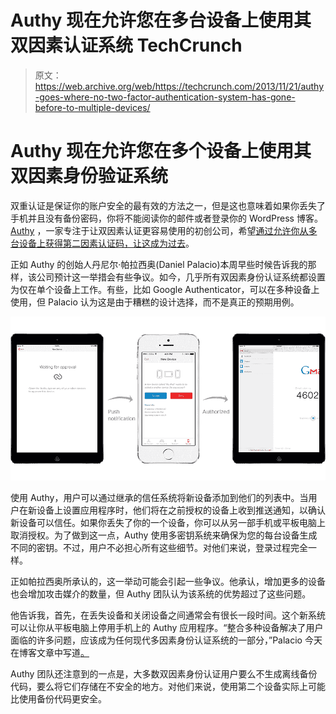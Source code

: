 # Authy 现在允许您在多台设备上使用其双因素认证系统 TechCrunch

> 原文：<https://web.archive.org/web/https://techcrunch.com/2013/11/21/authy-goes-where-no-two-factor-authentication-system-has-gone-before-to-multiple-devices/>

# Authy 现在允许您在多个设备上使用其双因素身份验证系统

双重认证是保证你的账户安全的最有效的方法之一，但是这也意味着如果你丢失了手机并且没有备份密码，你将不能阅读你的邮件或者登录你的 WordPress 博客。 [Authy](https://web.archive.org/web/20221203124108/http://authy.com/) ，一家专注于让双因素认证更容易使用的初创公司，希望[通过允许你从多台设备上获得第二因素认证码，让这成为过去](https://web.archive.org/web/20221203124108/http://blog.authy.com/multi-device)。

正如 Authy 的创始人丹尼尔·帕拉西奥(Daniel Palacio)本周早些时候告诉我的那样，该公司预计这一举措会有些争议。如今，几乎所有双因素身份认证系统都设置为仅在单个设备上工作。有些，比如 Google Authenticator，可以在多种设备上使用，但 Palacio 认为这是由于糟糕的设计选择，而不是真正的预期用例。

[![authorization-flow](img/48a34ce467491ca198e093810c934602.png)](https://web.archive.org/web/20221203124108/https://beta.techcrunch.com/wp-content/uploads/2013/11/authorization-flow.png)

使用 Authy，用户可以通过继承的信任系统将新设备添加到他们的列表中。当用户在新设备上设置应用程序时，他们将在之前授权的设备上收到推送通知，以确认新设备可以信任。如果你丢失了你的一个设备，你可以从另一部手机或平板电脑上取消授权。为了做到这一点，Authy 使用多密钥系统来确保为您的每台设备生成不同的密钥。不过，用户不必担心所有这些细节。对他们来说，登录过程完全一样。

正如帕拉西奥所承认的，这一举动可能会引起一些争议。他承认，增加更多的设备也会增加攻击媒介的数量，但 Authy 团队认为该系统的优势超过了这些问题。

他告诉我，首先，在丢失设备和关闭设备之间通常会有很长一段时间。这个新系统可以让你从平板电脑上停用手机上的 Authy 应用程序。“整合多种设备解决了用户面临的许多问题，应该成为任何现代多因素身份认证系统的一部分，”Palacio 今天在博客文章中写道[。](https://web.archive.org/web/20221203124108/http://blog.authy.com/multi-device)

Authy 团队还注意到的一点是，大多数双因素身份认证用户要么不生成离线备份代码，要么将它们存储在不安全的地方。对他们来说，使用第二个设备实际上可能比使用备份代码更安全。